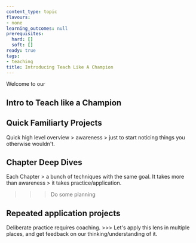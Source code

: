 ```yaml
---
content_type: topic
flavours:
- none
learning_outcomes: null
prerequisites:
  hard: []
  soft: []
ready: true
tags: 
- teaching
title: Introducing Teach Like A Champion
---
```


Welcome to our 

## Intro to Teach like a Champion


## Quick Familiarty Projects
Quick high level overview > awareness > just to start noticing things you otherwise wouldn't. 

## Chapter Deep Dives
Each Chapter > a bunch of techniques with the same goal. 
It takes more than awareness > it takes practice/application. 
>>> Do some planning

## Repeated application projects
Deliberate practice requires coaching. >>> Let's apply this lens in multiple places, and get feedback on our thinking/understanding of it. 